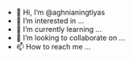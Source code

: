 - 👋 Hi, I’m @aghnianingtiyas
- 👀 I’m interested in ...
- 🌱 I’m currently learning ...
- 💞️ I’m looking to collaborate on ...
- 📫 How to reach me ...

<!---
aghnianingtiyas/aghnianingtiyas is a ✨ special ✨ repository because its `README.md` (this file) appears on your GitHub profile.
You can click the Preview link to take a look at your changes.
--->
